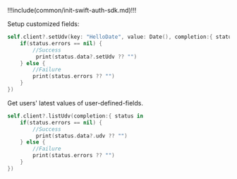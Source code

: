 !!!include(common/init-swift-auth-sdk.md)!!!

Setup customized fields:

```swift
self.client?.setUdv(key: "HelloDate", value: Date(), completion:{ status in
    if(status.errors == nil) {
        //Success
         print(status.data?.setUdv ?? "")
    } else {
        //Failure
        print(status.errors ?? "")
    }
})
```

Get users' latest values of user-defined-fields.

```swift
self.client?.listUdv(completion:{ status in
    if(status.errors == nil) {
        //Success
         print(status.data?.udv ?? "")
    } else {
        //Failure
        print(status.errors ?? "")
    }
})
```
